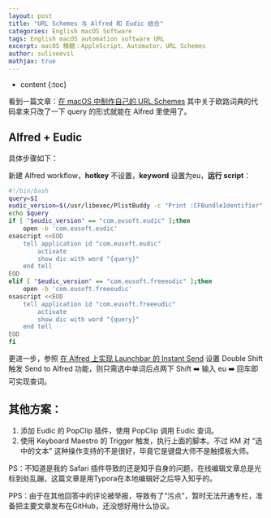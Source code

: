 ```yaml
---
layout: post
title: "URL Schemes 与 Alfred 和 Eudic 结合"
categories: English macOS Software
tags: English macOS automation software URL
excerpt: macOS 精髓：AppleScript、Automator、URL Schemes
author: suliveevil
mathjax: true
---
```


* content
{:toc}

看到一篇文章：[在 macOS 中制作自己的 URL Schemes](http://link.zhihu.com/?target=https%3A//sspai.com/post/44425) 其中关于欧路词典的代码拿来只改了一下 query 的形式就能在 Alfred 里使用了。

## Alfred + Eudic

具体步骤如下：

新建 Alfred workflow，**hotkey** 不设置，**keyword** 设置为eu，**运行 script**：

```bash
#!/bin/bash
query=$1
eudic_version=$(/usr/libexec/PlistBuddy -c "Print :CFBundleIdentifier" /Applications/Eudb_en.app/Contents/Info.plist)
echo $query
if [ "$eudic_version" == "com.eusoft.eudic" ];then
    open -b 'com.eusoft.eudic'
osascript <<EOD
    tell application id "com.eusoft.eudic"
        activate
        show dic with word "{query}"
    end tell
EOD
elif [ "$eudic_version" == "com.eusoft.freeeudic" ];then
    open -b 'com.eusoft.freeeudic'
osascript <<EOD
    tell application id "com.eusoft.freeeudic"
        activate
        show dic with word "{query}"
    end tell
EOD
fi
```

更进一步，参照 [在 Alfred 上实现 Launchbar 的 Instant Send](http://link.zhihu.com/?target=https%3A//sspai.com/post/46088) 设置 Double Shift 触发 Send to Alfred 功能，则只需选中单词后点两下 Shift ➡️ 输入 eu ➡️ 回车即可实现查词。

## 其他方案：

1.  添加 Eudic 的 PopClip 插件，使用 PopClip 调用 Eudic 查词。
2.  使用 Keyboard Maestro 的 Trigger 触发，执行上面的脚本。不过 KM 对 “选中的文本” 这种操作支持的不是很好，毕竟它是键盘大师不是触摸板大师。

PS：不知道是我的 Safari 插件导致的还是知乎自身的问题，在线编辑文章总是光标到处乱蹦，这篇文章是用Typora在本地编辑好之后导入知乎的。

PPS：由于在其他回答中的评论被举报，导致有了“污点”，暂时无法开通专栏，准备把主要文章发布在GitHub，还没想好用什么协议。